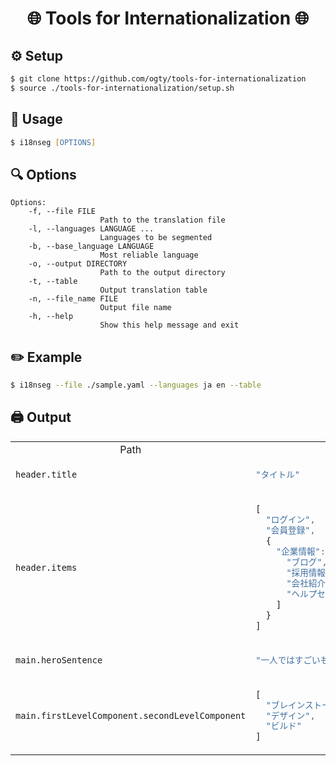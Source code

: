 <h1 align="center">🌐 Tools for Internationalization 🌐</h1>

## ⚙️ Setup

```zsh
$ git clone https://github.com/ogty/tools-for-internationalization
$ source ./tools-for-internationalization/setup.sh
```

## 📖 Usage

```zsh
$ i18nseg [OPTIONS]
```

## 🔍 Options

```
Options:
    -f, --file FILE
                    Path to the translation file
    -l, --languages LANGUAGE ...
                    Languages to be segmented
    -b, --base_language LANGUAGE
                    Most reliable language
    -o, --output DIRECTORY
                    Path to the output directory
    -t, --table
                    Output translation table
    -n, --file_name FILE
                    Output file name
    -h, --help
                    Show this help message and exit
```

## ✏️ Example

```zsh
$ i18nseg --file ./sample.yaml --languages ja en --table
```

## 🖨️ Output

<table>
<tr align="center">
<td>Path</td>
<td>JA</td>
<td>EN</td>
</tr><tr></tr>
<tr></tr><tr>
<td>

```
header.title
```

</td>

<td>

```js
"タイトル"
```

</td>
<td>

```js
"Title"
```

</td>

</tr>
<tr></tr><tr>
<td>

```
header.items
```

</td>

<td>

```js
[
  "ログイン",
  "会員登録",
  {
    "企業情報": [
      "ブログ",
      "採用情報",
      "会社紹介",
      "ヘルプセンター"
    ]
  }
]
```

</td>
<td>

```js
[
  "Log in",
  "Sign up",
  {
    "Company": [
      "Blog",
      "Careers",
      "Our story",
      "Help Center"
    ]
  }
]
```

</td>

</tr>
<tr></tr><tr>
<td>

```
main.heroSentence
```

</td>

<td>

```js
"一人ではすごいものは完成できない。"
```

</td>
<td>

```js
"Nothing great is made alone."
```

</td>

</tr>
<tr></tr><tr>
<td>

```
main.firstLevelComponent.secondLevelComponent
```

</td>

<td>

```js
[
  "ブレインストーミング",
  "デザイン",
  "ビルド"
]
```

</td>
<td>

```js
[
  "Brainstorm",
  "Design",
  "Build"
]
```

</td>

</tr>
</table>
